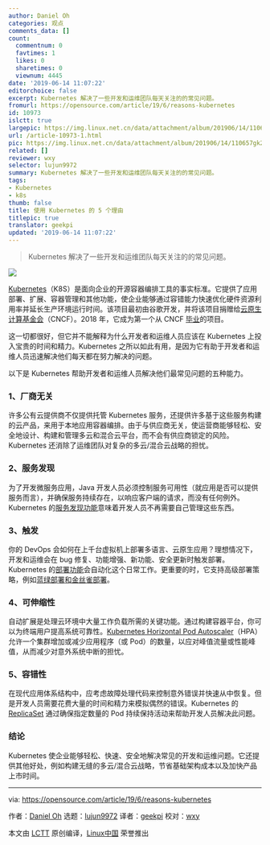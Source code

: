 ```yaml
---
author: Daniel Oh
categories: 观点
comments_data: []
count:
  commentnum: 0
  favtimes: 1
  likes: 0
  sharetimes: 0
  viewnum: 4445
date: '2019-06-14 11:07:22'
editorchoice: false
excerpt: Kubernetes 解决了一些开发和运维团队每天关注的的常见问题。
fromurl: https://opensource.com/article/19/6/reasons-kubernetes
id: 10973
islctt: true
largepic: https://img.linux.net.cn/data/attachment/album/201906/14/110657gk2jz6f6kqff2kk4.jpg
url: /article-10973-1.html
pic: https://img.linux.net.cn/data/attachment/album/201906/14/110657gk2jz6f6kqff2kk4.jpg.thumb.jpg
related: []
reviewer: wxy
selector: lujun9972
summary: Kubernetes 解决了一些开发和运维团队每天关注的的常见问题。
tags:
- Kubernetes
- k8s
thumb: false
title: 使用 Kubernetes 的 5 个理由
titlepic: true
translator: geekpi
updated: '2019-06-14 11:07:22'
---
```



> 
> Kubernetes 解决了一些开发和运维团队每天关注的的常见问题。
> 
> 
> 


![](/data/attachment/album/201906/14/110657gk2jz6f6kqff2kk4.jpg)


[Kubernetes](https://opensource.com/resources/what-is-kubernetes)（K8S）是面向企业的开源容器编排工具的事实标准。它提供了应用部署、扩展、容器管理和其他功能，使企业能够通过容错能力快速优化硬件资源利用率并延长生产环境运行时间。该项目最初由谷歌开发，并将该项目捐赠给[云原生计算基金会](https://www.cncf.io/projects/)（CNCF）。2018 年，它成为第一个从 CNCF [毕业](https://www.cncf.io/blog/2018/03/06/kubernetes-first-cncf-project-graduate/)的项目。


这一切都很好，但它并不能解释为什么开发者和运维人员应该在 Kubernetes 上投入宝贵的时间和精力。Kubernetes 之所以如此有用，是因为它有助于开发者和运维人员迅速解决他们每天都在努力解决的问题。


以下是 Kubernetes 帮助开发者和运维人员解决他们最常见问题的五种能力。


### 1、厂商无关


许多公有云提供商不仅提供托管 Kubernetes 服务，还提供许多基于这些服务构建的云产品，来用于本地应用容器编排。由于与供应商无关，使运营商能够轻松、安全地设计、构建和管理多云和混合云平台，而不会有供应商锁定的风险。Kubernetes 还消除了运维团队对复杂的多云/混合云战略的担忧。


### 2、服务发现


为了开发微服务应用，Java 开发人员必须控制服务可用性（就应用是否可以提供服务而言），并确保服务持续存在，以响应客户端的请求，而没有任何例外。Kubernetes 的[服务发现功能](https://kubernetes.io/docs/concepts/services-networking/service/)意味着开发人员不再需要自己管理这些东西。


### 3、触发


你的 DevOps 会如何在上千台虚拟机上部署多语言、云原生应用？理想情况下，开发和运维会在 bug 修复、功能增强、新功能、安全更新时触发部署。Kubernetes 的[部署功能](https://kubernetes.io/docs/concepts/workloads/controllers/deployment/)会自动化这个日常工作。更重要的时，它支持高级部署策略，例如[蓝绿部署和金丝雀部署](https://opensource.com/article/17/5/colorful-deployments)。


### 4、可伸缩性


自动扩展是处理云环境中大量工作负载所需的关键功能。通过构建容器平台，你可以为终端用户提高系统可靠性。[Kubernetes Horizo​​ntal Pod Autoscaler](https://kubernetes.io/docs/tasks/run-application/horizontal-pod-autoscale/)（HPA）允许一个集群增加或减少应用程序（或 Pod）的数量，以应对峰值流量或性能峰值，从而减少对意外系统中断的担忧。


### 5、容错性


在现代应用体系结构中，应考虑故障处理代码来控制意外错误并快速从中恢复。但是开发人员需要花费大量的时间和精力来模拟偶然的错误。Kubernetes 的 [ReplicaSet](https://kubernetes.io/docs/concepts/workloads/controllers/replicaset/) 通过确保指定数量的 Pod 持续保持活动来帮助开发人员解决此问题。


### 结论


Kubernetes 使企业能够轻松、快速、安全地解决常见的开发和运维问题。它还提供其他好处，例如构建无缝的多云/混合云战略，节省基础架构成本以及加快产品上市时间。




---


via: <https://opensource.com/article/19/6/reasons-kubernetes>


作者：[Daniel Oh](https://opensource.com/users/daniel-oh) 选题：[lujun9972](https://github.com/lujun9972) 译者：[geekpi](https://github.com/geekpi) 校对：[wxy](https://github.com/wxy)


本文由 [LCTT](https://github.com/LCTT/TranslateProject) 原创编译，[Linux中国](https://linux.cn/) 荣誉推出